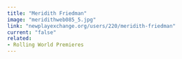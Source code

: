 ```yaml
---
title: "Meridith Friedman"
image: "meridithweb085_5.jpg"
link: "newplayexchange.org/users/220/meridith-friedman"
current: "false"
related:
- Rolling World Premieres
---
```

